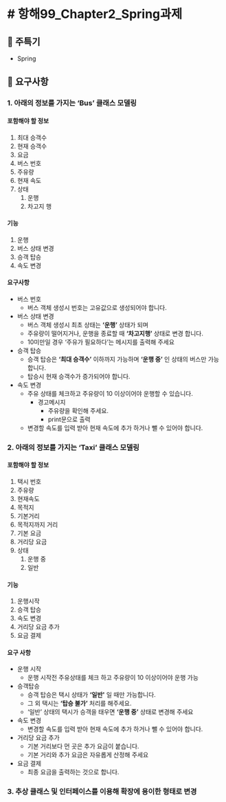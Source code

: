 # # 항해99_Chapter2_Spring과제

## 📌 주특기
* Spring

## 📌 요구사항
### 1. 아래의 정보를 가지는 ‘Bus’ 클래스 모델링
#### 포함해야 할 정보
1. 최대 승객수
2. 현재 승객수
3. 요금
4. 버스 번호
5. 주유량
6. 현재 속도
7. 상태
   1. 운행
   2. 차고지 행

#### 기능
1. 운행
2. 버스 상태 변경
3. 승객 탑승
4. 속도 변경

#### 요구사항
- 버스 번호
  - 버스 객체 생성시 번호는 고유값으로 생성되어야 합니다.
- 버스 상태 변경
  - 버스 객체 생성시 최초 상태는 **‘운행’** 상태가 되며
  - 주유량이 떨어지거나, 운행을 종료할 때 **‘차고지행’** 상태로 변경 합니다.
  - 10미만일 경우 ‘주유가 필요하다’는 메시지를 출력해 주세요
- 승객 탑승
  - 승객 탑승은 **‘최대 승객수’** 이하까지 가능하며 **‘운행 중’** 인 상태의 버스만 가능합니다.
  - 탑승시 현재 승객수가 증가되어야 합니다.
- 속도 변경
  - 주유 상태를 체크하고 주유량이 10 이상이어야 운행할 수 있습니다.
    - 경고메시지
      - 주유량을 확인해 주세요.
      - print문으로 출력
  - 변경할 속도를 입력 받아 현재 속도에 추가 하거나 뺄 수 있어야 합니다.

### 2. 아래의 정보를 가지는 ‘Taxi’ 클래스 모델링
#### 포함해야 할 정보
1. 택시 번호 
2. 주유량
3. 현재속도
4. 목적지 
5. 기본거리
6. 목적지까지 거리
7. 기본 요금
8. 거리당 요금
9. 상태 
   1. 운행 중
   2. 일반

#### 기능
1. 운행시작
2. 승객 탑승
3. 속도 변경
4. 거리당 요금 추가
5. 요금 결제

#### 요구 사항
- 운행 시작
    - 운행 시작전 주유상태를 체크 하고 주유량이 10 이상이어야 운행 가능
- 승객탑승
    - 승객 탑승은 택시 상태가 **‘일반'** 일 때만 가능합니다.
    - 그 외 택시는 **‘탑승 불가’** 처리를 해주세요.
    - ‘일반’ 상태의 택시가 승객을 태우면 **‘운행 중’** 상태로 변경해 주세요
- 속도 변경
    - 변경할 속도를 입력 받아 현재 속도에 추가 하거나 뺄 수 있어야 합니다.
- 거리당 요금 추가
    - 기본 거리보다 먼 곳은 추가 요금이 붙습니다.
    - 기본 거리와 추가 요금은 자유롭게 산정해 주세요
- 요금 결제
    - 최종 요금을 출력하는 것으로 합니다.

### 3. 추상 클래스 및 인터페이스를 이용해 확장에 용이한 형태로 변경
